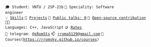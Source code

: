 <code>🎓 Student: VNTU / 2SP-21b</code>
<code>👷 Speciality: Software engineer</code><br>
<code>💡 [Skills](SKILLS.md)</code>
<code>🧻 [Projects](PROJECTS.md)</code>
<code>📢 [Public talks: 0](TALKS.md)</code>
<code>👀 [Open-source contribution](CONTRIBUTION.md)</code><br>
<code>🧑‍💻 Languages: C++, JavaScript</code>
<code>🪙 [Rates](RATES.md)</code><br>
<code>💬 telegram: [@sRomSts](https://t.me/sRomSts)</code>
<code>📫 [rroma5129@gmail.com](mailto:rroma5129@gmail.com)</code>
<code>🏫 Courses(https://rromsky.github.io/courses)</code>
